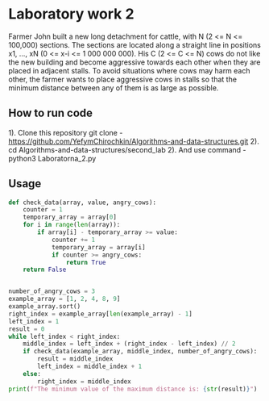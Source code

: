 # Laboratory work 2

Farmer John built a new long detachment for cattle, with N (2 <= N <= 100,000) sections. 
The sections are located along a straight line in positions x1, ..., xN (0 <= x-i <= 1 000 000 000).
His C (2 <= C <= N) cows do not like the new building and become aggressive towards each other when they are placed in adjacent stalls. 
To avoid situations where cows may harm each other, the farmer wants to place aggressive cows in stalls so that the minimum distance between any of them is as large as possible.

## How to run code
1). Clone this repository git clone - https://github.com/YefymChirochkin/Algorithms-and-data-structures.git
2). cd Algorithms-and-data-structures/second_lab
2). And use command - python3 Laboratorna_2.py 

## Usage

```python
def check_data(array, value, angry_cows):
    counter = 1
    temporary_array = array[0]
    for i in range(len(array)):
        if array[i] - temporary_array >= value:
            counter += 1
            temporary_array = array[i]
            if counter >= angry_cows:
                return True
    return False


number_of_angry_cows = 3
example_array = [1, 2, 4, 8, 9]
example_array.sort()
right_index = example_array[len(example_array) - 1]
left_index = 1
result = 0
while left_index < right_index:
    middle_index = left_index + (right_index - left_index) // 2
    if check_data(example_array, middle_index, number_of_angry_cows):
        result = middle_index
        left_index = middle_index + 1
    else:
        right_index = middle_index
print(f"The minimum value of the maximum distance is: {str(result)}")
